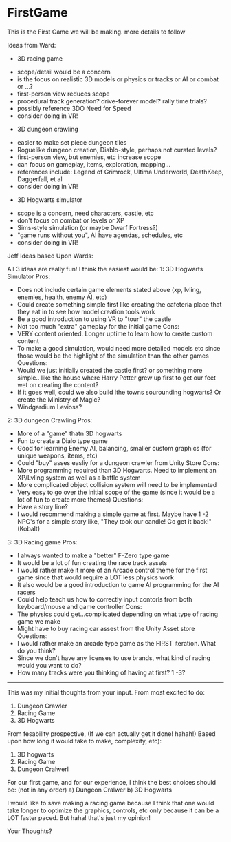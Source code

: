 # FirstGame
This is the First Game we will be making. more details to follow

Ideas from Ward:
* 3D racing game
 - scope/detail would be a concern
 - is the focus on realistic 3D models or physics or tracks or AI or combat or ...?
 - first-person view reduces scope
 - procedural track generation? drive-forever model? rally time trials?
 - possibly reference 3DO Need for Speed
 - consider doing in VR!
* 3D dungeon crawling
 - easier to make set piece dungeon tiles
 - Roguelike dungeon creation, Diablo-style, perhaps not curated levels?
 - first-person view, but enemies, etc increase scope
 - can focus on gameplay, items, exploration, mapping...
 - references include: Legend of Grimrock, Ultima Underworld, DeathKeep, Daggerfall, et al
 - consider doing in VR!
* 3D Hogwarts simulator
 - scope is a concern, need characters, castle, etc
 - don't focus on combat or levels or XP
 - Sims-style simulation (or maybe Dwarf Fortress?)
 - "game runs without you", AI have agendas, schedules, etc
 - consider doing in VR!


Jeff Ideas based Upon Wards:

All 3 ideas are really fun!
I think the easiest would be:
1: 3D Hogwarts Simulator
Pros:
 - Does not include certain game elements stated above (xp, lvling, enemies, health, enemy AI, etc)
 - Could create something simple first like creating the cafeteria place that they eat in to see how model creation tools work
 - Be a good introduction to  using VR to "tour" the castle
 - Not too much "extra" gameplay for the initial game
Cons:
 - VERY content oriented. Longer uptime to learn how to create custom content
 - To make a good simulation, would need more detailed models etc since those would be the highlight of the simulation than the other games
Questions:
- Would we just initially created the castle first? or something more simple.. like the house where Harry Potter grew up first to get our feet wet on creating the content?
- If it goes well, could we also build lthe towns sourounding hogwarts? Or create the Ministry of Magic?
- Windgardium Leviosa?

2: 3D dungeon Crawling
 Pros:
 - More of a "game" thatn 3D hogwarts
 - Fun to create a Dialo type game
 - Good for learning Enemy AI, balancing, smaller custom graphics (for unique weapons, items, etc)
 - Could "buy" asses easliy for a dungeon crawler from Unity Store
 Cons:
 - More programming required than 3D Hogwarts. Need to implement an XP/Lvling system as well as a battle system
 - More complicated object collision system will need to be implemented
 - Very easy to go over the initial scope of the game (since it would be a lot of fun to create more themes)
 Questions:
 - Have a story line?
 - I would recommend making a simple game at first. Maybe have 1 -2 NPC's for a simple story like, "They took our candle! Go get it back!" (Kobalt)


3: 3D Racing game
  Pros:
  - I always wanted to make a "better" F-Zero type game
  - It would be a lot of fun creating the race track assets
  - I would rather make it more of an Arcade control theme for the first game since that would require a LOT less physics work
  - It also would be a good introduction to game AI programming for the AI racers
  - Could help teach us how to correctly input contorls from both keyboard/mouse and game controller
  Cons:
  - The physics could get...complicated depending on what type of racing game we make
  - Might have to buy racing car assest from the Unity Asset store
  Questions:
  - I would rather make an arcade type game as the FIRST iteration. What do you think?
  - Since we don't have any licenses to use brands, what kind of racing would you want to do?
  - How many tracks were you thinking of having at first? 1 -3?
  
  
  
  **********************************
  This was my initial thoughts from your input.
  From most excited to do:
  1) Dungeon Crawler
  2) Racing Game
  3) 3D Hogwarts
  
  From fesability prospective, (If we can actually get it done! hahah!)
  Based upon how long it would take to make, complexity, etc):
  1) 3D hogwarts
  2) Racing Game
  3) Dungeon Cralwerl
  
  
  For our first game, and for our experience, I think the best choices should be:
  (not in any order)
  a) Dungeon Cralwer
  b) 3D Hogwarts
  
  I would like to save making a racing game because I think that one would take longer to optimize the graphics, controls, etc only because it can be a LOT faster paced. But haha! that's just my opinion!
 
 
 Your Thoughts?
